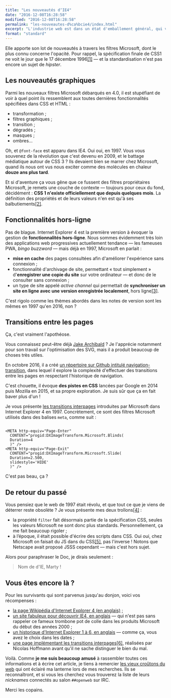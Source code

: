 ```yaml
---
title: "Les nouveautés dʼIE4"
date: "2016-12-08T16:28:58"
modified: "2016-12-08T16:28:58"
permalink: "les-nouveautes-d%ca%bcie4/index.html"
excerpt: "L'industrie web est dans un état d'emballement général, qui voit son histoire s'effacer plus vite qu'elle ne s'écrit. Et si on remontait vingt ans en arrière, pour voir de quoi demain aurait pu être fait&nbsp;? [Lire la suite de «&nbsp;Les nouveautés dʼIE4&nbsp;» →](https://www.ffoodd.fr/les-nouveautes-d%ca%bcie4/)"
format: "standard"
---
```

Elle apporte son lot de nouveautés à travers les filtres Microsoft, dont le plus connu concerne l'opacité. Pour rappel, la spécification finale de CSS1 ne voit le jour que le 17 décembre 1996[\[1\]](https://www.ffoodd.fr/les-nouveautes-d%ca%bcie4/#note-1 "Le 17 décembre, c'est la Saint Gaël. Coïncidence ? Je ne crois pas.")&nbsp;— et la standardisation n'est pas encore un sujet de _hipster_.

## Les nouveautés graphiques

Parmi les nouveaux filtres Microsoft débarqués en 4.0, il est stupéfiant de voir à quel point ils ressemblent aux toutes dernières fonctionnalités spécifiées dans CSS et HTML&nbsp;:

* transformation&nbsp;;
* filtres graphiques&nbsp;;
* transition&nbsp;;
* dégradés&nbsp;;
* masques&nbsp;;
* ombres…

Oh, et `@font-face` est apparu dans IE4. Oui oui, en 1997. Vous vous souvenez de la révolution que c'est devenu en 2009, et le battage médiatique autour de CSS 3&nbsp;? Ils devaient bien se marrer chez Microsoft, quand ils nous ont vus nous exciter comme des molécules en chaleur **douze ans plus tard**.

Et si d'aventure ça vous gêne que ce fussent des filtres propriétaires Microsoft, je remets une couche de contexte —&nbsp;toujours pour ceux du fond, décidément&nbsp;: **CSS 1 n'existe officiellement que depuis quelques mois**. La définition des propriétés et de leurs valeurs n'en est qu'à ses balbutiements[\[2\]](https://www.ffoodd.fr/les-nouveautes-d%ca%bcie4/#note-2 "Pour faire un parallèle avec l'histoire nord-américaine, l'époque succédant à la déclaration d'indépendance est le far-west, la ruée vers l'or, tout ça…").

## Fonctionnalités hors-ligne

Pas de blague. Internet Explorer 4 est la première version à évoquer la gestion de **fonctionnalités hors-ligne**. Nous sommes évidemment très loin des applications web progressives actuellement tendance —&nbsp;les fameuses PWA, _bingo buzzword_&nbsp;— mais déjà en 1997, Microsoft en parlait&nbsp;:

* **mise en cache** des pages consultées afin d'améliorer l'expérience sans connexion&nbsp;;
* fonctionnalité d'archivage de site, permettant «&nbsp;tout simplement&nbsp;» d'**enregistrer une copie du site** sur votre ordinateur —&nbsp;et donc de le consulter sans connexion&nbsp;;
* un type de site appelé _active channel_ qui permettait de **synchroniser un site en ligne avec une version enregistrée localement**, hors ligne[\[3\]](https://www.ffoodd.fr/les-nouveautes-d%ca%bcie4/#note-3 "J'admets avoir du mal à comprendre cette technologie, je ne l'ai jamais connue…").

C'est rigolo comme les thèmes abordés dans les notes de version sont les mêmes en 1997 qu'en 2016, non&nbsp;?

## Transitions entre les pages

Ça, c'est vraiment l'apothéose.

Vous connaissez peut-être déjà [Jake Archibald](https://jakearchibald.com/)&nbsp;? Je l'apprécie notamment pour son travail sur l'optimisation des SVG, mais il a produit beaucoup de choses très utiles.

En octobre 2016, il a créé [un répertoire sur Github intitulé navigation-transition](https://github.com/jakearchibald/navigation-transitions/blob/master/README.md), dans lequel il explore la complexité d'effectuer des transitions entre les pages en respectant l'historique de navigation.

C'est chouette, il évoque **des pistes en CSS** lancées par Google en 2014 puis Mozilla en 2015, et sa propre exploration. Je suis sûr que ça en fait baver plus d'un&nbsp;!

Je vous présente [les transitions interpages](https://msdn.microsoft.com/en-us/library/ms532847(v=vs.85).aspx#Interpage_Transition) introduites par Microsoft dans Internet Explorer 4 en 1997. Concrètement, ce sont des filtres Microsoft utilisés dans des balises `meta`, comme suit&nbsp;:

```markup

<META http-equiv="Page-Enter" 
  CONTENT="progid:DXImageTransform.Microsoft.Blinds(
  Duration=4
  )" />
<META http-equiv="Page-Exit" 
  CONTENT="progid:DXImageTransform.Microsoft.Slide(
  Duration=2.500,
  slidestyle='HIDE'
  )" />
```

C'est pas beau, ça&nbsp;?

## De retour du passé

Vous pensiez que le web de 1997 était révolu, et que tout ce que je viens de déterrer reste obsolète&nbsp;? Je vous présente mes deux trollons[\[4\]](https://www.ffoodd.fr/les-nouveautes-d%ca%bcie4/#note-4 "Un trollon est un bébé troll, c'est bien connu.")&nbsp;:

* la propriété `filter` fait désormais partie de la spécification CSS, seules les valeurs Microsoft ne sont donc plus standards. Personnellement, ça me fait beaucoup rigoler&nbsp;;
* à l’époque, il était possible d'écrire des scripts dans CSS. Oui oui, chez Microsoft on faisait du JS dans du CSS[\[5\]](https://www.ffoodd.fr/les-nouveautes-d%ca%bcie4/#note-5 "Nos fameux filtres, vous croyiez que ça fonctionnait comment ?"), pas l'inverse&nbsp;! Notons que Netscape avait proposé JSSS cependant —&nbsp;mais c'est hors sujet.

Alors pour paraphraser le Doc, je dirais seulement&nbsp;:

> Nom de d'IE, Marty&nbsp;!

## Vous êtes encore là&nbsp;?

Pour les survivants qui sont parvenus jusqu'au donjon, voici vos récompenses&nbsp;:

* [la page Wikipédia d'Internet Explorer 4 (en anglais)](https://en.wikipedia.org/wiki/Internet_Explorer_4)&nbsp;;
* [un site fabuleux pour découvrir IE4, en anglais](http://www.actden.com/ie4/) — qui n'est pas sans rappeler ce fameux trombone pot de colle dans les produits Microsoft du début des années 2000&nbsp;;
* [un historique d'Internet Explorer 1 à 6, en anglais](http://www.blooberry.com/indexdot/history/ie.htm) —&nbsp;comme ça, vous avez le choix dans les dates&nbsp;;
* [une page implémentant les transitions interpages](https://www.nicolas-hoffmann.net/tacamaca/)[\[6\]](https://www.ffoodd.fr/les-nouveautes-d%ca%bcie4/#note-6 "Un indice, il faut regarder le code source."), réalisées par Nicolas Hoffmann avant qu'il ne sache distinguer le bien du mal.

Voilà. Comme **je me suis beaucoup amusé** à rassembler toutes ces informations et à écrire cet article, je tiens à remercier [les vieux croûtons du web](https://www.paris-web.fr/2015/conferences/la-veille-techno-pour-les-vieux-croutons.php "Conférence intitulée « La veille techno pour les vieux croûtons » présentée par Thibault Jouannic à Paris Web le vendredi 02 octobre 2015") qui ont éclairé ma lanterne lors de mes recherches. Ils se reconnaîtront, et si vous les cherchez vous trouverez la liste de leurs _nicknames_ connectés au salon `##openweb` sur IRC.

Merci les copains.
